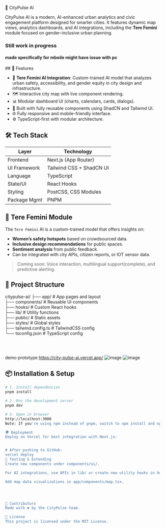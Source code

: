 🌆 CityPulse AI

CityPulse AI is a modern, AI-enhanced urban analytics and civic engagement platform designed for smarter cities. It features dynamic map views, analytics dashboards, and AI integrations, including the **Tere Femini** module focused on gender-inclusive urban planning.

<h3>Still work in progress</h3>
<h4>made specifically for mboile might have issue with pc </h4>
## 🚀 Features

- 🧠 **Tere Femini AI Integration**: Custom-trained AI model that analyzes urban safety, accessibility, and gender equity in city design and infrastructure.
- 🗺️ Interactive city map with live component rendering.
- 📊 Modular dashboard UI (charts, calendars, cards, dialogs).
- 🧩 Built with fully reusable components using ShadCN and Tailwind UI.
- 🌐 Fully responsive and mobile-friendly interface.
- ⚙️ TypeScript-first with modular architecture.

## 🛠️ Tech Stack

| Layer         | Technology                |
|---------------|---------------------------|
| Frontend      | Next.js (App Router)      |
| UI Framework  | Tailwind CSS + ShadCN UI  |
| Language      | TypeScript                |
| State/UI      | React Hooks               |
| Styling       | PostCSS, CSS Modules      |
| Package Mgmt  | PNPM                      |

## 🤖 Tere Femini Module

The `Tere Femini` AI is a custom-trained model that offers insights on:
- **Women’s safety hotspots** based on crowdsourced data.
- **Inclusive design recommendations** for public spaces.
- **Sentiment analysis** from public feedback.
- Can be integrated with city APIs, citizen reports, or IOT sensor data.

> Coming soon: Voice interaction, multilingual support(complete), and predictive alerting.

## 📁 Project Structure

citypulse-ai/
├── app/ # App pages and layout
<br>
├── components/ # Reusable UI components
<br>
├── hooks/ # Custom React hooks
<br>
├── lib/ # Utility functions
<br>
├── public/ # Static assets
<br>
├── styles/ # Global styles
<br>
├── tailwind.config.ts # TailwindCSS config
<br>
└── tsconfig.json # TypeScript config

<br><br>

demo prototype
https://city-pulse-ai.vercel.app/
![image](https://github.com/user-attachments/assets/40d965f8-1ed1-480c-a118-3290f60d415f)
![image](https://github.com/user-attachments/assets/e273c846-e5f9-4c87-8166-7131b9a5fb61)





## 📦 Installation & Setup

```bash
# 1. Install dependencies
pnpm install

# 2. Run the development server
pnpm dev

# 3. Open in browser
http://localhost:3000
Note: If you're using npm instead of pnpm, switch to npm install and npm run dev.

🌍 Deployment
Deploy on Vercel for best integration with Next.js:


# After pushing to GitHub:
vercel deploy
🧪 Testing & Extending
Create new components under components/ui/.

For AI integrations, use APIs in lib/ or create new utility hooks in hooks/.

Add map data visualizations in app/components/map.tsx.




🙌 Contributors
Made with ❤️ by the CityPulse team.

📄 License
This project is licensed under the MIT License.
